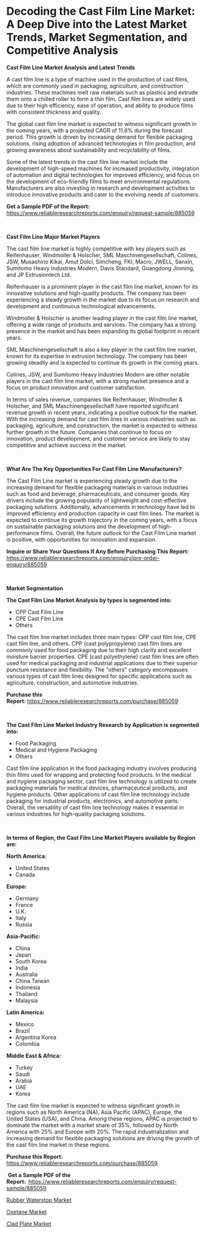 <p><h1>Decoding the Cast Film Line Market: A Deep Dive into the Latest Market Trends, Market Segmentation, and Competitive Analysis</h1></p><p><strong>Cast Film Line Market Analysis and Latest Trends</strong></p>
<p><p>A cast film line is a type of machine used in the production of cast films, which are commonly used in packaging, agriculture, and construction industries. These machines melt raw materials such as plastics and extrude them onto a chilled roller to form a thin film. Cast film lines are widely used due to their high efficiency, ease of operation, and ability to produce films with consistent thickness and quality.</p><p>The global cast film line market is expected to witness significant growth in the coming years, with a projected CAGR of 11.6% during the forecast period. This growth is driven by increasing demand for flexible packaging solutions, rising adoption of advanced technologies in film production, and growing awareness about sustainability and recyclability of films.</p><p>Some of the latest trends in the cast film line market include the development of high-speed machines for increased productivity, integration of automation and digital technologies for improved efficiency, and focus on the development of eco-friendly films to meet environmental regulations. Manufacturers are also investing in research and development activities to introduce innovative products and cater to the evolving needs of customers.</p></p>
<p><strong>Get a Sample PDF of the Report:&nbsp;</strong> <a href="https://www.reliableresearchreports.com/enquiry/request-sample/885059">https://www.reliableresearchreports.com/enquiry/request-sample/885059</a></p>
<p>&nbsp;</p>
<p><strong>Cast Film Line Major Market Players</strong></p>
<p><p>The cast film line market is highly competitive with key players such as Reifenhauser, Windmoller & Holscher, SML Maschinengesellschaft, Colines, JSW, Musashino Kikai, Amut Dolci, Simcheng, FKI, Macro, JWELL, Sanxin, Sumitomo Heavy Industries Modern, Davis Standard, Guangdong Jinming, and JP Extrusiontech Ltd. </p><p>Reifenhauser is a prominent player in the cast film line market, known for its innovative solutions and high-quality products. The company has been experiencing a steady growth in the market due to its focus on research and development and continuous technological advancements.</p><p>Windmoller & Holscher is another leading player in the cast film line market, offering a wide range of products and services. The company has a strong presence in the market and has been expanding its global footprint in recent years.</p><p>SML Maschinengesellschaft is also a key player in the cast film line market, known for its expertise in extrusion technology. The company has been growing steadily and is expected to continue its growth in the coming years.</p><p>Colines, JSW, and Sumitomo Heavy Industries Modern are other notable players in the cast film line market, with a strong market presence and a focus on product innovation and customer satisfaction.</p><p>In terms of sales revenue, companies like Reifenhauser, Windmoller & Holscher, and SML Maschinengesellschaft have reported significant revenue growth in recent years, indicating a positive outlook for the market. With the increasing demand for cast film lines in various industries such as packaging, agriculture, and construction, the market is expected to witness further growth in the future. Companies that continue to focus on innovation, product development, and customer service are likely to stay competitive and achieve success in the market.</p></p>
<p>&nbsp;</p>
<p><strong>What Are The Key Opportunities For Cast Film Line Manufacturers?</strong></p>
<p><p>The Cast Film Line market is experiencing steady growth due to the increasing demand for flexible packaging materials in various industries such as food and beverage, pharmaceuticals, and consumer goods. Key drivers include the growing popularity of lightweight and cost-effective packaging solutions. Additionally, advancements in technology have led to improved efficiency and production capacity in cast film lines. The market is expected to continue its growth trajectory in the coming years, with a focus on sustainable packaging solutions and the development of high-performance films. Overall, the future outlook for the Cast Film Line market is positive, with opportunities for innovation and expansion.</p></p>
<p><strong>Inquire or Share Your Questions If Any Before Purchasing This Report:</strong> <a href="https://www.reliableresearchreports.com/enquiry/pre-order-enquiry/885059">https://www.reliableresearchreports.com/enquiry/pre-order-enquiry/885059</a></p>
<p>&nbsp;</p>
<p><strong>Market Segmentation</strong></p>
<p><strong>The Cast Film Line Market Analysis by types is segmented into:</strong></p>
<p><ul><li>CPP Cast Film Line</li><li>CPE Cast Film Line</li><li>Others</li></ul></p>
<p><p>The cast film line market includes three main types: CPP cast film line, CPE cast film line, and others. CPP (cast polypropylene) cast film lines are commonly used for food packaging due to their high clarity and excellent moisture barrier properties. CPE (cast polyethylene) cast film lines are often used for medical packaging and industrial applications due to their superior puncture resistance and flexibility. The "others" category encompasses various types of cast film lines designed for specific applications such as agriculture, construction, and automotive industries.</p></p>
<p><strong>Purchase this Report:&nbsp;</strong><a href="https://www.reliableresearchreports.com/purchase/885059">https://www.reliableresearchreports.com/purchase/885059</a></p>
<p>&nbsp;</p>
<p><strong>The Cast Film Line Market Industry Research by Application is segmented into:</strong></p>
<p><ul><li>Food Packaging</li><li>Medical and Hygiene Packaging</li><li>Others</li></ul></p>
<p><p>Cast film line application in the food packaging industry involves producing thin films used for wrapping and protecting food products. In the medical and hygiene packaging sector, cast film line technology is utilized to create packaging materials for medical devices, pharmaceutical products, and hygiene products. Other applications of cast film line technology include packaging for industrial products, electronics, and automotive parts. Overall, the versatility of cast film line technology makes it essential in various industries for high-quality packaging solutions.</p></p>
<p>&nbsp;</p>
<p><strong>In terms of Region, the Cast Film Line Market Players available by Region are:</strong></p>
<p>
    <p> <strong> North America: </strong>
        <ul>
            <li>United States</li>
            <li>Canada</li>
        </ul>
        </p> 
    <p> <strong> Europe: </strong>
        <ul>
            <li>Germany</li>
            <li>France</li>
            <li>U.K.</li>
            <li>Italy</li>
            <li>Russia</li>
        </ul>
        </p> 
    <p> <strong> Asia-Pacific: </strong>
        <ul>
            <li>China</li>
            <li>Japan</li>
            <li>South Korea</li>
            <li>India</li>
            <li>Australia</li>
            <li>China Taiwan</li>
            <li>Indonesia</li>
            <li>Thailand</li>
            <li>Malaysia</li>
        </ul>
        </p> 
    <p> <strong> Latin America: </strong>
        <ul>
            <li>Mexico</li>
            <li>Brazil</li>
            <li>Argentina Korea</li>
            <li>Colombia</li>
        </ul>
        </p> 
    <p> <strong> Middle East & Africa: </strong>
        <ul>
            <li>Turkey</li>
            <li>Saudi</li>
            <li>Arabia</li>
            <li>UAE</li>
            <li>Korea</li>
        </ul>
    </p>
    </p>
<p><p>The cast film line market is expected to witness significant growth in regions such as North America (NA), Asia Pacific (APAC), Europe, the United States (USA), and China. Among these regions, APAC is projected to dominate the market with a market share of 35%, followed by North America with 25% and Europe with 20%. The rapid industrialization and increasing demand for flexible packaging solutions are driving the growth of the cast film line market in these regions.</p></p>
<p><strong>Purchase this Report: </strong><a href="https://www.reliableresearchreports.com/purchase/885059">https://www.reliableresearchreports.com/purchase/885059</a></p>
<p>&nbsp;<strong>Get a Sample PDF of the Report:&nbsp;&nbsp;</strong><a href="https://www.reliableresearchreports.com/enquiry/request-sample/885059">https://www.reliableresearchreports.com/enquiry/request-sample/885059</a></p>
<p><strong></strong></p>
<p><p><a href="https://github.com/angelajermaine/Market-Research-Report-List-2/blob/main/rubber-waterstop-market.md">Rubber Waterstop Market</a></p><p><a href="https://github.com/beatblasta/Market-Research-Report-List-2/blob/main/oxetane-market.md">Oxetane Market</a></p><p><a href="https://github.com/shotows/Market-Research-Report-List-1/blob/main/clad-plate-market.md">Clad Plate Market</a></p></p>